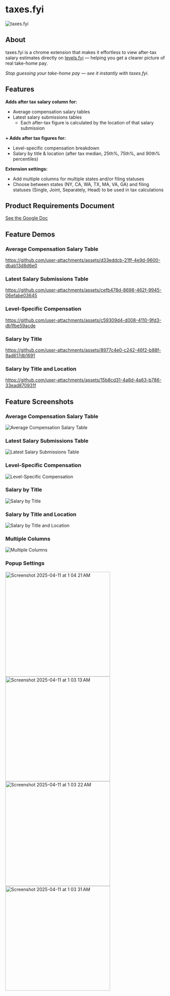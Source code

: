 # taxes.fyi

![taxes.fyi](https://github.com/gsoni1/taxes.fyi/blob/main/readmeassets/taxesfyilogo.png)


## About
taxes.fyi is a chrome extension that makes it effortless to view after-tax salary estimates directly on [levels.fyi](https://levels.fyi) — helping you get a clearer picture of real take-home pay.

_Stop guessing your take-home pay — see it instantly with taxes.fyi._

## Features
**Adds after tax salary column for:**
- Average compensation salary tables
- Latest salary submissions tables
  - Each after-tax figure is calculated by the location of that salary submission

**\+ Adds after tax figures for:**
- Level-specific compensation breakdown
- Salary by title & location (after tax median, 25th%, 75th%, and 90th% percentiles)

**Extension settings:**
- Add multiple columns for multiple states and/or filing statuses 
- Choose between states (NY, CA, WA, TX, MA, VA, GA) and filing statuses (Single, Joint, Separately, Head) to be used in tax calculations

## Product Requirements Document
[See the Google Doc](https://docs.google.com/document/d/1qntL5deMUZpRBSYonCrBoEyvlGp8EsMPdVpmuNbUoqU/edit?usp=sharing) 

## Feature Demos
### Average Compensation Salary Table
https://github.com/user-attachments/assets/d33eddcb-21ff-4e9d-9600-dbab13d8d6e0

### Latest Salary Submissions Table
https://github.com/user-attachments/assets/cefb478d-8698-462f-9945-06efabe03645

### Level-Specific Compensation 
https://github.com/user-attachments/assets/c59309d4-d008-4110-9fd3-db1fbe59acde

### Salary by Title
https://github.com/user-attachments/assets/8977c4e0-c242-46f2-b88f-9ad617db1691

### Salary by Title and Location
https://github.com/user-attachments/assets/15b8cd31-4a8d-4a63-b786-33ead870931f


## Feature Screenshots
### Average Compensation Salary Table
![Average Compensation Salary Table](https://github.com/gsoni1/taxes.fyi/blob/main/readmeassets/averagecompensationsalarytable.png)

### Latest Salary Submissions Table
![Latest Salary Submissions Table](https://github.com/gsoni1/taxes.fyi/blob/main/readmeassets/latestsalarysubmissionstable.png)

### Level-Specific Compensation 
![Level-Specific Compensation](https://github.com/gsoni1/taxes.fyi/blob/main/readmeassets/levelspecificcompesnationbreakdown.png.png)

### Salary by Title
![Salary by Title](https://github.com/gsoni1/taxes.fyi/blob/main/readmeassets/salarybytitle.png)

### Salary by Title and Location
![Salary by Title and Location](https://github.com/gsoni1/taxes.fyi/blob/main/readmeassets/salarybylocation.png)

### Multiple Columns
![Multiple Columns](https://github.com/gsoni1/taxes.fyi/blob/main/readmeassets/multiplecolumns.png)

### Popup Settings

<img width="326" alt="Screenshot 2025-04-11 at 1 04 21 AM" src="https://github.com/user-attachments/assets/5c02bb66-ef44-475e-908d-323d37fae661" />
<img width="326" alt="Screenshot 2025-04-11 at 1 03 13 AM" src="https://github.com/user-attachments/assets/9c1d60dd-7e8f-4f20-adc0-ed27d49ac7d0" />
<img width="326" alt="Screenshot 2025-04-11 at 1 03 22 AM" src="https://github.com/user-attachments/assets/8f53a3c9-6f52-4eff-a141-97c292e9a0ff" />
<img width="326" alt="Screenshot 2025-04-11 at 1 03 31 AM" src="https://github.com/user-attachments/assets/2ca86a8f-48f9-470c-9a4b-4e551334c8a2" />
